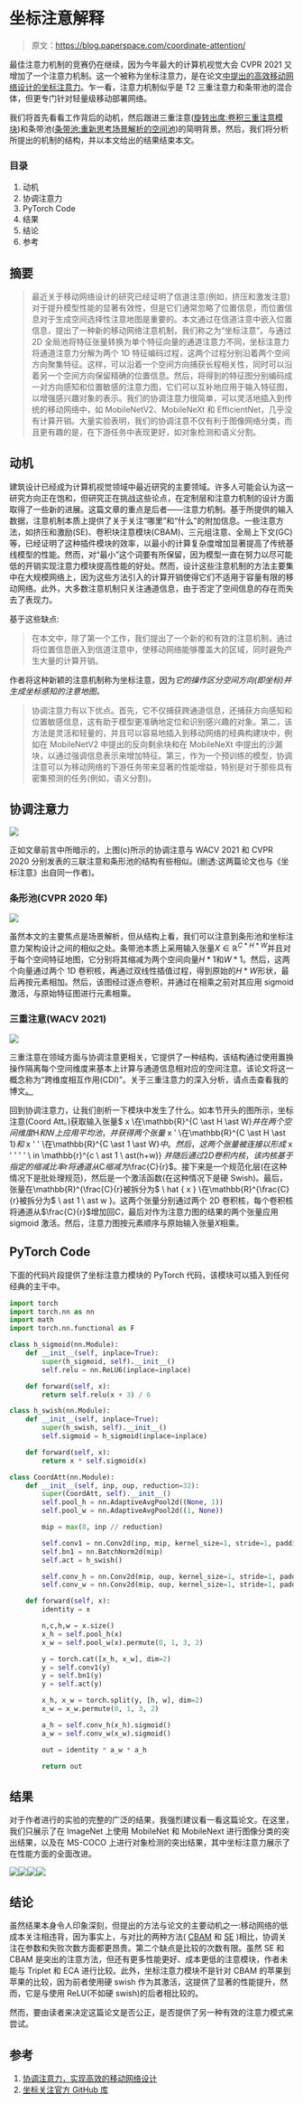 # 坐标注意解释

> 原文：<https://blog.paperspace.com/coordinate-attention/>

最佳注意力机制的竞赛仍在继续，因为今年最大的计算机视觉大会 CVPR 2021 又增加了一个注意力机制。这一个被称为坐标注意力，是在论文[中提出的高效移动网络设计的坐标注意力](https://arxiv.org/abs/2103.02907)。乍一看，注意力机制似乎是 T2 三重注意力和条带池的混合体，但更专门针对轻量级移动部署网络。

我们将首先看看工作背后的动机，然后跟进三重注意([旋转出席:卷积三重注意模块](https://openaccess.thecvf.com/content/WACV2021/papers/Misra_Rotate_to_Attend_Convolutional_Triplet_Attention_Module_WACV_2021_paper.pdf))和条带池([条带池:重新思考场景解析的空间池](https://openaccess.thecvf.com/content_CVPR_2020/papers/Hou_Strip_Pooling_Rethinking_Spatial_Pooling_for_Scene_Parsing_CVPR_2020_paper.pdf))的简明背景。然后，我们将分析所提出的机制的结构，并以本文给出的结果结束本文。

### 目录

1.  动机
2.  协调注意力
3.  PyTorch Code
4.  结果
5.  结论
6.  参考

## 摘要

> 最近关于移动网络设计的研究已经证明了信道注意(例如，挤压和激发注意)对于提升模型性能的显著有效性，但是它们通常忽略了位置信息，而位置信息对于生成空间选择性注意地图是重要的。本文通过在信道注意中嵌入位置信息，提出了一种新的移动网络注意机制，我们称之为“坐标注意”。与通过 2D 全局池将特征张量转换为单个特征向量的通道注意力不同，坐标注意力将通道注意力分解为两个 1D 特征编码过程，这两个过程分别沿着两个空间方向聚集特征。这样，可以沿着一个空间方向捕获长程相关性，同时可以沿着另一个空间方向保留精确的位置信息。然后，将得到的特征图分别编码成一对方向感知和位置敏感的注意力图，它们可以互补地应用于输入特征图，以增强感兴趣对象的表示。我们的协调注意力很简单，可以灵活地插入到传统的移动网络中，如 MobileNetV2、MobileNeXt 和 EfficientNet，几乎没有计算开销。大量实验表明，我们的协调注意不仅有利于图像网络分类，而且更有趣的是，在下游任务中表现更好，如对象检测和语义分割。

## 动机

建筑设计已经成为计算机视觉领域中最近研究的主要领域。许多人可能会认为这一研究方向正在饱和，但研究正在挑战这些论点，在定制层和注意力机制的设计方面取得了一些新的进展。这篇文章的重点是后者——注意力机制。基于所提供的输入数据，注意机制本质上提供了关于关注“哪里”和“什么”的附加信息。一些注意方法，如挤压和激励(SE)、卷积块注意模块(CBAM)、三元组注意、全局上下文(GC)等，已经证明了这种插件模块的效率，以最小的计算复杂度增加显著提高了传统基线模型的性能。然而，对“最小”这个词要有所保留，因为模型一直在努力以尽可能低的开销实现注意力模块提高性能的好处。然而，设计这些注意机制的方法主要集中在大规模网络上，因为这些方法引入的计算开销使得它们不适用于容量有限的移动网络。此外，大多数注意机制只关注通道信息，由于否定了空间信息的存在而失去了表现力。

基于这些缺点:

> 在本文中，除了第一个工作，我们提出了一个新的和有效的注意机制，通过将位置信息嵌入到信道注意中，使移动网络能够覆盖大的区域，同时避免产生大量的计算开销。

作者将这种新颖的注意机制称为坐标注意，因为*它的操作区分空间方向(即坐标)并生成坐标感知的注意地图。*

> 协调注意力有以下优点。首先，它不仅捕获跨通道信息，还捕获方向感知和位置敏感信息，这有助于模型更准确地定位和识别感兴趣的对象。第二，该方法是灵活和轻量的，并且可以容易地插入到移动网络的经典构建块中，例如在 MobileNetV2 中提出的反向剩余块和在 MobileNeXt 中提出的沙漏块，以通过强调信息表示来增加特征。第三，作为一个预训练的模型，协调注意可以为移动网络的下游任务带来显著的性能增益，特别是对于那些具有密集预测的任务(例如，语义分割)。

## 协调注意力

![](img/70c17bc75253056585a9e3c61d38bf63.png)

正如文章前言中所暗示的，上图(c)所示的协调注意与 WACV 2021 和 CVPR 2020 分别发表的三联注意和条形池的结构有些相似。(剧透:这两篇论文也与《坐标注意》出自同一作者)。

### 条形池(CVPR 2020 年)

![](img/a52ac9f029e5136cb15656bd9c4013f1.png)

虽然本文的主要焦点是场景解析，但从结构上看，我们可以注意到条形池和坐标注意力架构设计之间的相似之处。条带池本质上采用输入张量$X \in \mathbb{R}^{C \ast H \ast W}$并且对于每个空间特征地图，它分别将其缩减为两个空间向量$H \ast 1$和$W \ast 1$。然后，这两个向量通过两个 1D 卷积核，再通过双线性插值过程，得到原始的$H \ast W$形状，最后再按元素相加。然后，该图经过逐点卷积，并通过在相乘之前对其应用 sigmoid 激活，与原始特征图进行元素相乘。

### 三重注意(WACV 2021)

![](img/730c1c56891fce6abd44b07f95a1a7c4.png)

三重注意在领域方面与协调注意更相关，它提供了一种结构，该结构通过使用置换操作隔离每个空间维度来基本上计算与通道信息相对应的空间注意。该论文将这一概念称为“跨维度相互作用(CDI)”。关于三重注意力的深入分析，请点击查看我的博文[。](https://blog.paperspace.com/triplet-attention-wacv-2021/)

回到协调注意力，让我们剖析一下模块中发生了什么。如本节开头的图所示，坐标注意(Coord Att。)获取输入张量$ x \在\mathbb{R}^{C \ast H \ast W}$并在两个空间维度$H$和$W$上应用平均池，并获得两个张量$ x ' \在\mathbb{R}^{C \ast H \ast 1}$和$ x ' ' \在\mathbb{R}^{C \ast 1 \ast W}$中。然后，这两个张量被连接以形成$ x ' ' ' ' \ in \mathbb{r}^{c \ ast 1 \ ast(h+w)} $并随后通过 2D 卷积内核，该内核基于指定的缩减比率$r$将通道从$C$缩减为$\frac{C}{r}$。接下来是一个规范化层(在这种情况下是批处理规范)，然后是一个激活函数(在这种情况下是硬 Swish)。最后，张量在\mathbb{R}^{\frac{C}{r}被拆分为$ \ hat { x } \在\mathbb{R}^{\frac{C}{r}被拆分为$ \ ast 1 \ ast w }。这两个张量分别通过两个 2D 卷积核，每个卷积核将通道从$\frac{C}{r}$增加回$C$，最后对作为注意力图的结果的两个张量应用 sigmoid 激活。然后，注意力图按元素顺序与原始输入张量$X$相乘。

## PyTorch Code

下面的代码片段提供了坐标注意力模块的 PyTorch 代码，该模块可以插入到任何经典的主干中。

```py
import torch
import torch.nn as nn
import math
import torch.nn.functional as F

class h_sigmoid(nn.Module):
    def __init__(self, inplace=True):
        super(h_sigmoid, self).__init__()
        self.relu = nn.ReLU6(inplace=inplace)

    def forward(self, x):
        return self.relu(x + 3) / 6

class h_swish(nn.Module):
    def __init__(self, inplace=True):
        super(h_swish, self).__init__()
        self.sigmoid = h_sigmoid(inplace=inplace)

    def forward(self, x):
        return x * self.sigmoid(x)

class CoordAtt(nn.Module):
    def __init__(self, inp, oup, reduction=32):
        super(CoordAtt, self).__init__()
        self.pool_h = nn.AdaptiveAvgPool2d((None, 1))
        self.pool_w = nn.AdaptiveAvgPool2d((1, None))

        mip = max(8, inp // reduction)

        self.conv1 = nn.Conv2d(inp, mip, kernel_size=1, stride=1, padding=0)
        self.bn1 = nn.BatchNorm2d(mip)
        self.act = h_swish()

        self.conv_h = nn.Conv2d(mip, oup, kernel_size=1, stride=1, padding=0)
        self.conv_w = nn.Conv2d(mip, oup, kernel_size=1, stride=1, padding=0)

    def forward(self, x):
        identity = x

        n,c,h,w = x.size()
        x_h = self.pool_h(x)
        x_w = self.pool_w(x).permute(0, 1, 3, 2)

        y = torch.cat([x_h, x_w], dim=2)
        y = self.conv1(y)
        y = self.bn1(y)
        y = self.act(y) 

        x_h, x_w = torch.split(y, [h, w], dim=2)
        x_w = x_w.permute(0, 1, 3, 2)

        a_h = self.conv_h(x_h).sigmoid()
        a_w = self.conv_w(x_w).sigmoid()

        out = identity * a_w * a_h

        return out
```

## 结果

对于作者进行的实验的完整的广泛的结果，我强烈建议看一看这篇论文。在这里，我们只展示了在 ImageNet 上使用 MobileNet 和 MobileNext 进行图像分类的突出结果，以及在 MS-COCO 上进行对象检测的突出结果，其中坐标注意力展示了在性能方面的全面改进。

![](img/6333d8df3d27c1c42299d1bf32f0f78b.png)![](img/307e4e23f1b428d3352c1c3143407aa4.png)![](img/189c5b42cf3e2881f87cf34562fafa65.png)![](img/5a72f8b448b270bf3d5de72a0bd8bc8b.png)

## 结论

虽然结果本身令人印象深刻，但提出的方法与论文的主要动机之一:移动网络的低成本关注相违背，因为事实上，与对比的两种方法( [CBAM](https://blog.paperspace.com/attention-mechanisms-in-computer-vision-cbam/) 和 [SE](https://blog.paperspace.com/channel-attention-squeeze-and-excitation-networks/) )相比，协调关注在参数和失败次数方面都更昂贵。第二个缺点是比较的次数有限。虽然 SE 和 CBAM 是突出的注意方法，但还有更多性能更好、成本更低的注意模块，作者未能与 Triplet 和 ECA 进行比较。此外，坐标注意力模块不是针对 CBAM 的苹果到苹果的比较，因为前者使用硬 swish 作为其激活，这提供了显著的性能提升，然而，它是与使用 ReLU(不如硬 swish)的后者相比较的。

然而，要由读者来决定这篇论文是否公正，是否提供了另一种有效的注意力模式来尝试。

## 参考

1.  [协调注意力，实现高效的移动网络设计](https://arxiv.org/abs/2103.02907)
2.  [坐标关注官方 GitHub 库](https://github.com/Andrew-Qibin/CoordAttention)